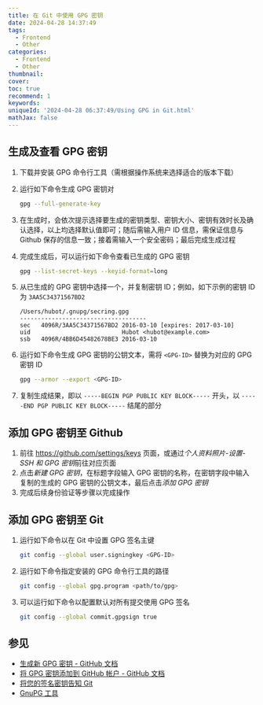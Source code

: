 ```yaml
---
title: 在 Git 中使用 GPG 密钥
date: 2024-04-28 14:37:49
tags:
  - Frontend
  - Other
categories:
  - Frontend
  - Other
thumbnail:
cover:
toc: true
recommend: 1
keywords:
uniqueId: '2024-04-28 06:37:49/Using GPG in Git.html'
mathJax: false
---
```


## 生成及查看 GPG 密钥

1. 下载并安装 GPG 命令行工具（需根据操作系统来选择适合的版本下载）
2. 运行如下命令生成 GPG 密钥对

    ```Bash
    gpg --full-generate-key
    ```

3. 在生成时，会依次提示选择要生成的密钥类型、密钥大小、密钥有效时长及确认选择，以上均选择默认值即可；随后需输入用户 ID 信息，需保证信息与 Github 保存的信息一致；接着需输入一个安全密码；最后完成生成过程
4. 完成生成后，可以运行如下命令查看已生成的 GPG 密钥

    ```Bash
    gpg --list-secret-keys --keyid-format=long
    ```
   
5. 从已生成的 GPG 密钥中选择一个，并复制密钥 ID；例如，如下示例的密钥 ID 为 `3AA5C34371567BD2`

    ```Plain Text
    /Users/hubot/.gnupg/secring.gpg
    ------------------------------------
    sec   4096R/3AA5C34371567BD2 2016-03-10 [expires: 2017-03-10]
    uid                          Hubot <hubot@example.com>
    ssb   4096R/4BB6D45482678BE3 2016-03-10
    ```

6. 运行如下命令生成 GPG 密钥的公钥文本，需将 `<GPG-ID>` 替换为对应的 GPG 密钥 ID

    ```Bash
    gpg --armor --export <GPG-ID>
    ```

7. 复制生成结果，即以 `-----BEGIN PGP PUBLIC KEY BLOCK-----` 开头，以 `-----END PGP PUBLIC KEY BLOCK-----` 结尾的部分

## 添加 GPG 密钥至 Github

1. 前往 <https://github.com/settings/keys> 页面，或通过*个人资料照片-设置-SSH 和 GPG 密钥*前往对应页面
2. 点击*新建 GPG 密钥*，在标题字段输入 GPG 密钥的名称，在密钥字段中输入复制的生成的 GPG 密钥的公钥文本，最后点击*添加 GPG 密钥*
3. 完成后续身份验证等步骤以完成操作

## 添加 GPG 密钥至 Git

1. 运行如下命令以在 Git 中设置 GPG 签名主键

    ```Bash
    git config --global user.signingkey <GPG-ID>
    ```

2. 运行如下命令指定安装的 GPG 命令行工具的路径

    ```Bash
    git config --global gpg.program <path/to/gpg>
    ```

3. 可以运行如下命令以配置默认对所有提交使用 GPG 签名

    ```Bash
    git config --global commit.gpgsign true
    ```

## 参见

* [生成新 GPG 密钥 - GitHub 文档](https://docs.github.com/zh/authentication/managing-commit-signature-verification/generating-a-new-gpg-key)
* [将 GPG 密钥添加到 GitHub 帐户 - GitHub 文档](https://docs.github.com/zh/authentication/managing-commit-signature-verification/adding-a-gpg-key-to-your-github-account)
* [将您的签名密钥告知 Git](https://docs.github.com/zh/authentication/managing-commit-signature-verification/telling-git-about-your-signing-key)
* [GnuPG 工具](https://www.gnupg.org/index.html)
